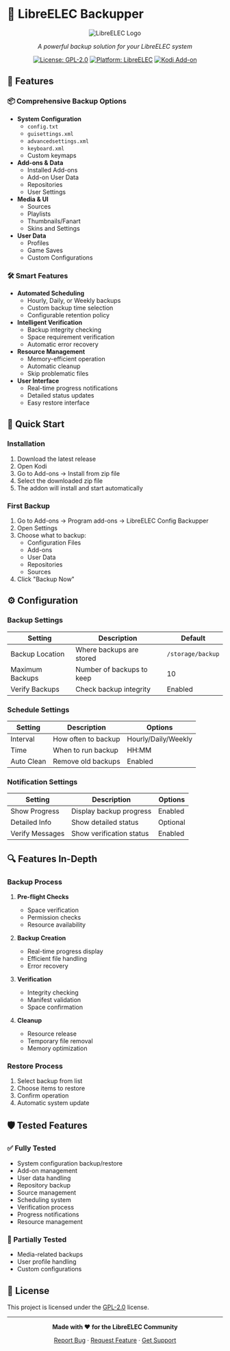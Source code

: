 # 🔄 LibreELEC Backupper

<div align="center">

![LibreELEC Logo](https://raw.githubusercontent.com/LibreELEC/LibreELEC.tv/master/distribution/doc/resources/logo.png)

*A powerful backup solution for your LibreELEC system*

[![License: GPL-2.0](https://img.shields.io/badge/License-GPL%20v2-blue.svg)](LICENSE)
[![Platform: LibreELEC](https://img.shields.io/badge/Platform-LibreELEC-green.svg)](https://libreelec.tv)
[![Kodi Add-on](https://img.shields.io/badge/Kodi-Add--on-orange.svg)](https://kodi.tv)

</div>

## 🌟 Features

### 📦 Comprehensive Backup Options
- **System Configuration**
  - `config.txt`
  - `guisettings.xml`
  - `advancedsettings.xml`
  - `keyboard.xml`
  - Custom keymaps
- **Add-ons & Data**
  - Installed Add-ons
  - Add-on User Data
  - Repositories
  - User Settings
- **Media & UI**
  - Sources
  - Playlists
  - Thumbnails/Fanart
  - Skins and Settings
- **User Data**
  - Profiles
  - Game Saves
  - Custom Configurations

### 🛠️ Smart Features
- **Automated Scheduling**
  - Hourly, Daily, or Weekly backups
  - Custom backup time selection
  - Configurable retention policy
- **Intelligent Verification**
  - Backup integrity checking
  - Space requirement verification
  - Automatic error recovery
- **Resource Management**
  - Memory-efficient operation
  - Automatic cleanup
  - Skip problematic files
- **User Interface**
  - Real-time progress notifications
  - Detailed status updates
  - Easy restore interface

## 🚀 Quick Start

### Installation
1. Download the latest release
2. Open Kodi
3. Go to Add-ons → Install from zip file
4. Select the downloaded zip file
5. The addon will install and start automatically

### First Backup
1. Go to Add-ons → Program add-ons → LibreELEC Config Backupper
2. Open Settings
3. Choose what to backup:
   - Configuration Files
   - Add-ons
   - User Data
   - Repositories
   - Sources
4. Click "Backup Now"

## ⚙️ Configuration

### Backup Settings
| Setting | Description | Default |
|---------|-------------|---------|
| Backup Location | Where backups are stored | `/storage/backup` |
| Maximum Backups | Number of backups to keep | 10 |
| Verify Backups | Check backup integrity | Enabled |

### Schedule Settings
| Setting | Description | Options |
|---------|-------------|---------|
| Interval | How often to backup | Hourly/Daily/Weekly |
| Time | When to run backup | HH:MM |
| Auto Clean | Remove old backups | Enabled |

### Notification Settings
| Setting | Description | Options |
|---------|-------------|---------|
| Show Progress | Display backup progress | Enabled |
| Detailed Info | Show detailed status | Optional |
| Verify Messages | Show verification status | Enabled |

## 🔍 Features In-Depth

### Backup Process
1. **Pre-flight Checks**
   - Space verification
   - Permission checks
   - Resource availability

2. **Backup Creation**
   - Real-time progress display
   - Efficient file handling
   - Error recovery

3. **Verification**
   - Integrity checking
   - Manifest validation
   - Space confirmation

4. **Cleanup**
   - Resource release
   - Temporary file removal
   - Memory optimization

### Restore Process
1. Select backup from list
2. Choose items to restore
3. Confirm operation
4. Automatic system update

## 🛡️ Tested Features

### ✅ Fully Tested
- System configuration backup/restore
- Add-on management
- User data handling
- Repository backup
- Source management
- Scheduling system
- Verification process
- Progress notifications
- Resource management

### 🔄 Partially Tested
- Media-related backups
- User profile handling
- Custom configurations

## 📝 License

This project is licensed under the [GPL-2.0](LICENSE) license.

---

<div align="center">

**Made with ❤️ for the LibreELEC Community**

[Report Bug](../../issues) · [Request Feature](../../issues) · [Get Support](../../discussions)

</div>
